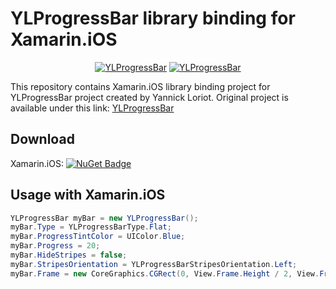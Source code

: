 # YLProgressBar library binding for Xamarin.iOS

<p align="center">
<a href="http://preview.ibb.co/fC0nb5/ylprogressbar_header.png"><img alt="YLProgressBar" src="http://preview.ibb.co/fC0nb5/ylprogressbar_header.png"/></a>
<a href="http://preview.ibb.co/c4dtik/YLProgress_Bar.gif"><img alt="YLProgressBar" src="http://preview.ibb.co/c4dtik/YLProgress_Bar.gif"/></a>
</p>

This repository contains Xamarin.iOS library binding project for YLProgressBar project created by Yannick Loriot.
Original project is available under this link:
[YLProgressBar](https://github.com/yannickl/YLProgressBar) 

## Download
Xamarin.iOS:  [![NuGet Badge](https://buildstats.info/nuget/YLProgressBarXamarin)](https://www.nuget.org/packages/YLProgressBarXamarin/)

## Usage with Xamarin.iOS

```c#
YLProgressBar myBar = new YLProgressBar();
myBar.Type = YLProgressBarType.Flat;
myBar.ProgressTintColor = UIColor.Blue;
myBar.Progress = 20;
myBar.HideStripes = false;
myBar.StripesOrientation = YLProgressBarStripesOrientation.Left;
myBar.Frame = new CoreGraphics.CGRect(0, View.Frame.Height / 2, View.Frame.Width, 30);
```
